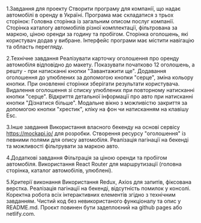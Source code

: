 1.Завдання для проекту
Створити програму для компанії, що надає автомобілі в оренду в Україні. Програма має складатися з трьох сторінок:
Головна сторінка із загальним описом послуг компанії.
Сторінка каталогу автомобілів різної комплектації, фільтрована за маркою, ціною оренди за годину та пробігом.
Сторінка оголошень, які користувач додав у вибране. Інтерфейс програми має містити навігацію та область перегляду.

2.Технічне завдання
Реалізувати карточку оголошення про оренду автомобіля відповідно до макету. Показувати початково 12 оголошень, а решту - при натисканні кнопки "Завантажити ще".
Додавання оголошення до улюблених за допомогою кнопки "серце", зміна кольору кнопки.
При оновленні сторінки зберігати результати користувача.
Видалення оголошення зі списку улюблених при повторному натисканні кнопки "серце".
Відкриття детальної інформації про авто при натисканні кнопки "Дізнатися більше".
Модальне вікно з можливістю закриття за допомогою кнопки "хрестик", кліку на фон чи натисканням на клавішу Esc.

3.Інше завдання
Використання власного бекенду на основі сервісу https://mockapi.io/ для розробки.
Створення ресурсу "оголошення" із певними полями для опису автомобіля.
Реалізація пагінації на бекенді та можливості фільтрувати за маркою авто.

4.Додаткові завдання
Фільтрація за ціною оренди та пробігом автомобіля.
Використання React Router для маршрутизації (головна сторінка, каталог автомобілів, улюблені).

5.Критерії виконання
Використання Redux, Axios для запитів, фіксована верстка.
Реалізація пагінації на бекенді, відсутність помилок у консолі.
Коректна робота всіх інтерактивних елементів згідно з технічним завданням.
Чистий код без невикористаного функціоналу та опис у README.md.
Проєкт повинен бути задеплоєний на github pages або netlify.com.




